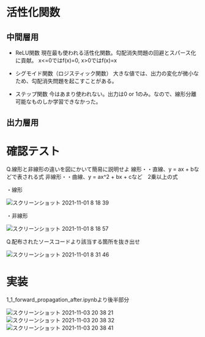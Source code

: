 # 活性化関数

## 中間層用
- ReLU関数
現在最も使われる活性化関数。勾配消失問題の回避とスパース化に貢献。
x<=0ではf(x)=0, x>0ではf(x)=x

- シグモイド関数（ロジスティック関数）
大きな値では、出力の変化が微小なため、勾配消失問題を起こすことがある。

- ステップ関数
今はあまり使われない。出力は0 or 1のみ。なので、線形分離可能なものしか学習できなかった。

## 出力層用



# 確認テスト

Q.線形と非線形の違いを図にかいて簡易に説明せよ
線形・・直線、y = ax + bなどで表される式
非線形・・曲線、y = ax^2 + bx + cなど　2乗以上の式

・線形

![スクリーンショット 2021-11-01 8 18 39](https://user-images.githubusercontent.com/85814165/139604563-3be4d589-6dc4-4211-956b-d45cc825083c.png)

・非線形

![スクリーンショット 2021-11-01 8 18 57](https://user-images.githubusercontent.com/85814165/139604567-5ffd3cc1-8e7b-40ec-9959-d1fa7720d496.png)


Q.配布されたソースコードより該当する箇所を抜き出せ

![スクリーンショット 2021-11-01 8 31 46](https://user-images.githubusercontent.com/85814165/139604885-7a1ff4cc-86d8-48d4-810a-8c2a616078af.png)

# 実装
1_1_forward_propagation_after.ipynbより後半部分

![スクリーンショット 2021-11-03 20 38 21](https://user-images.githubusercontent.com/85814165/140053681-d0f27d3b-6d6c-4d44-a914-1c246536ff61.png)
![スクリーンショット 2021-11-03 20 38 32](https://user-images.githubusercontent.com/85814165/140053697-9fbdbdc7-1fa2-4247-b576-94086cec1d8d.png)
![スクリーンショット 2021-11-03 20 38 41](https://user-images.githubusercontent.com/85814165/140053746-f846b669-ca6d-40bc-9cc8-9c147be44a44.png)
